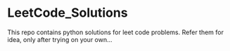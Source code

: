 # LeetCode_Solutions

This repo contains python solutions for leet code problems. Refer them for idea, only after trying on your own...
